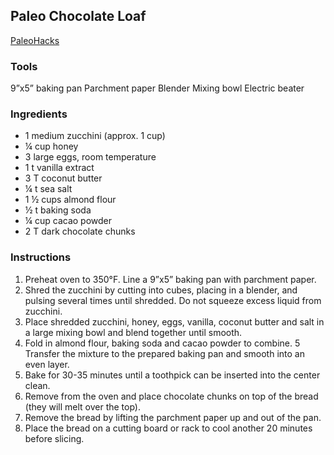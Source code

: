 ## Paleo Chocolate Loaf

[PaleoHacks](https://blog.paleohacks.com/paleo-chocolate-loaf/#)

### Tools
 9”x5” baking pan
 Parchment paper
 Blender
 Mixing bowl
 Electric beater

### Ingredients
* 1 medium zucchini (approx. 1 cup)
* ¼ cup honey
* 3 large eggs, room temperature
* 1 t vanilla extract
* 3 T coconut butter
* ¼ t sea salt
* 1 ½ cups almond flour
* ½ t baking soda
* ¼ cup cacao powder
* 2 T dark chocolate chunks

### Instructions
1. Preheat oven to 350°F. Line a 9”x5” baking pan with parchment paper.
2. Shred the zucchini by cutting into cubes, placing in a blender, and pulsing several times until shredded. Do not squeeze excess liquid from zucchini.
3. Place shredded zucchini, honey, eggs, vanilla, coconut butter and salt in a large mixing bowl and blend together until smooth.
4. Fold in almond flour, baking soda and cacao powder to combine.
5 Transfer the mixture to the prepared baking pan and smooth into an even layer.
6. Bake for 30-35 minutes until a toothpick can be inserted into the center clean.
7. Remove from the oven and place chocolate chunks on top of the bread (they will melt over the top).
8. Remove the bread by lifting the parchment paper up and out of the pan. 
9. Place the bread on a cutting board or rack to cool another 20 minutes before slicing.
